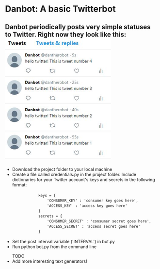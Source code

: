 <h1>Danbot: A basic Twitterbot</h1>
<h2>Danbot periodically posts very simple statuses to Twitter. Right now they look like this:
	<br>
	<img src= 'screenshot1.jpg'/>
</h2>
<ul>
	<li>
		Download the project folder to your local machine
	</li>
	<li>
		Create a file called credentials.py in the project folder. Include dictionaries for your Twitter account's keys and secrets in the following format: <br>
		<code>
			keys = {
				'CONSUMER_KEY' : 'consumer key goes here',
				'ACCESS_KEY' : 'access key goes here'
			}
			secrets = {
				'CONSUMER_SECRET' : 'consumer secret goes here',
				'ACCESS_SECRET' : 'access secret goes here'
			}
		</code>
	</li>
	<li>
		Set the post interval variable ('INTERVAL') in bot.py
	</li>
	<li>
		Run python bot.py from the command line
	</li>
</ul>

<ul>
	TODO
	<li>Add more interesting text generators!</li>
</ul>
